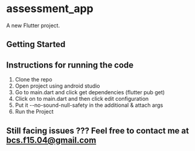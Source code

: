 # assessment_app

A new Flutter project.

## Getting Started
## Instructions for running the code
1) Clone the repo
2) Open project using android studio
3) Go to main.dart and click get dependencies (flutter pub get)
4) Click on to main.dart and then click edit configuration
5) Put it --no-sound-null-safety in the additional & attach args
6) Run the Project

## Still facing issues ??? Feel free to contact me at bcs.f15.04@gmail.com
